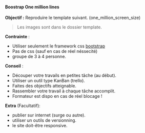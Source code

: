 #### Boostrap One million lines
**Objectif :**
Reproduire le template suivant. (one_million_screen_size)
> Les images sont dans le dossier template.


**Contrainte** : 
- Utiliser seulement le framework css [bootstrap](https://getbootstrap.com/docs/3.3/)
- Pas de css (sauf en cas de réel néssecité)
- groupe de 3 à 4 personne.

**Conseil** :
- Découper votre travails en petites tâche (au début).
- Utiliser un outil type KanBan (trello).
- Faites des objectifs atteignable.
- Rassembler votre travail à chaque tâche accomplit.
- Formateur est dispo en cas de réel blocage !

**Extra** (Facultatif):
- publier sur internet (surge ou autre).
- utiliser un outils de versionning.
- le site doit-être responsive.